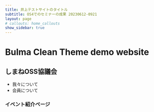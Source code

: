 ```yaml
---
title: 井上テストサイトのタイトル 
subtitle: OS4でのセミナーの成果 20230612-0921
layout: page
# callouts: home_callouts
show_sidebar: true
---
```


# Bulma Clean Theme demo website

## しまねOSS協議会
* 我々について
* 会員について
### イベント紹介ページ